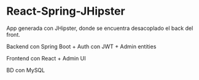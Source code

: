 # React-Spring-JHipster

App generada con JHipster, donde se encuentra desacoplado el back del front.

Backend con Spring Boot + Auth con JWT + Admin entities

Frontend con React + Admin UI

BD con MySQL
